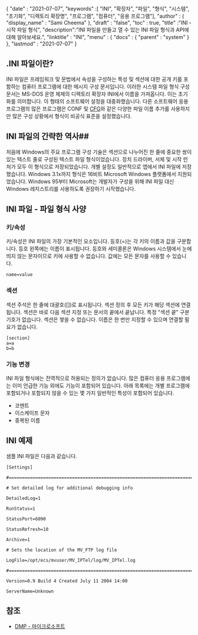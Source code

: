 {
  "date" : "2021-07-07",
  "keywords" :[ "INI", "확장자", "파일", "형식", "시스템", "초기화", "디렉토리 확장명", "프로그램", "컴퓨터", "응용 프로그램"],
  "author" : {
    "display_name" : "Sami Cheema"
},
  "draft" : "false",
  "toc" : true,
  "title" :"INI - 시작 파일 형식",
  "description":"INI 파일을 만들고 열 수 있는 INI 파일 형식과 API에 대해 알아보세요.",
  "linktitle" : "INI",
  "menu" : {
    "docs" : {
      "parent" : "system"
}
},
  "lastmod" : "2021-07-07"
}

## .INI 파일이란? ##

INI 파일은 프레임워크 및 문법에서 속성을 구성하는 특성 및 섹션에 대한 공개 키를 포함하는 컴퓨터 프로그램에 대한 메시지 구성 문서입니다. 이러한 시스템 파일 형식 구성 문서는 MS-DOS 운영 체제의 디렉토리 확장자 INI에서 이름을 가져옵니다. 이는 초기화를 의미합니다. 이 형태의 소프트웨어 설정을 대중화했습니다. 다른 소프트웨어 응용 프로그램의 많은 프로그램은 CONF 및 [CFG](/ko/system/cfg/)와 같은 다양한 파일 이름 추가를 사용하지만 많은 구성 상황에서 형식이 비공식 표준을 설정했습니다.

## INI 파일의 간략한 역사##

처음에 Windows의 주요 프로그램 구성 기술은 섹션으로 나누어진 한 줄에 중요한 쌍이 있는 텍스트 줄로 구성된 텍스트 파일 형식이었습니다. 장치 드라이버, 서체 및 시작 런처가 모두 이 형식으로 저장되었습니다. 개별 설정도 일반적으로 앱에서 INI 파일에 저장했습니다.
Windows 3.1x까지 형식은 16비트 Microsoft Windows 플랫폼에서 지원되었습니다. Windows 95부터 Microsoft는 개발자가 구성을 위해 INI 파일 대신 Windows 레지스트리를 사용하도록 권장하기 시작했습니다.

## INI 파일 - 파일 형식 사양

### 키/속성 ###

키/속성은 INI 파일의 가장 기본적인 요소입니다. 등호(=)는 각 키의 이름과 값을 구분합니다. 등호 왼쪽에는 이름이 표시됩니다. 등호와 세미콜론은 Windows 시스템에서 눈에 띄지 않는 문자이므로 키에 사용할 수 없습니다. 값에는 모든 문자를 사용할 수 있습니다.

```
name=value
```

### 섹션 ###

섹션 주석은 한 줄에 대괄호([])로 표시됩니다. 섹션 정의 후 모든 키가 해당 섹션에 연결됩니다. 섹션은 바로 다음 섹션 지정 또는 문서의 끝에서 끝납니다. 특정 "섹션 끝" 구분 기호가 없습니다. 섹션은 쌓을 수 없습니다. 이름은 한 번만 지정할 수 있으며 연결할 필요가 없습니다.

```
[section]
a=a
b=b
```

### 기능 변경 ###

INI 파일 형식에는 전역적으로 허용되는 정의가 없습니다. 많은 컴퓨터 응용 프로그램에는 이미 언급한 기능 외에도 기능이 포함되어 있습니다. 아래 목록에는 개별 프로그램에 포함되거나 포함되지 않을 수 있는 몇 가지 일반적인 특성이 포함되어 있습니다.

* 코멘트
* 이스케이프 문자
* 중복된 이름


## INI 예제 ##

샘플 INI 파일은 다음과 같습니다.

```
[Settings]
 
#======================================================================
 
# Set detailed log for additional debugging info
 
DetailedLog=1
 
RunStatus=1
 
StatusPort=6090
 
StatusRefresh=10
 
Archive=1
 
# Sets the location of the MV_FTP log file
 
LogFile=/opt/ecs/mvuser/MV_IPTel/log/MV_IPTel.log
 
#======================================================================
 
Version=0.9 Build 4 Created July 11 2004 14:00
 
ServerName=Unknown

```

## 참조 ##

* [DMP - 마이크로소프트](https://docs.microsoft.com/en-us/troubleshoot/windows-client/performance/read-small-memory-dump-file)


